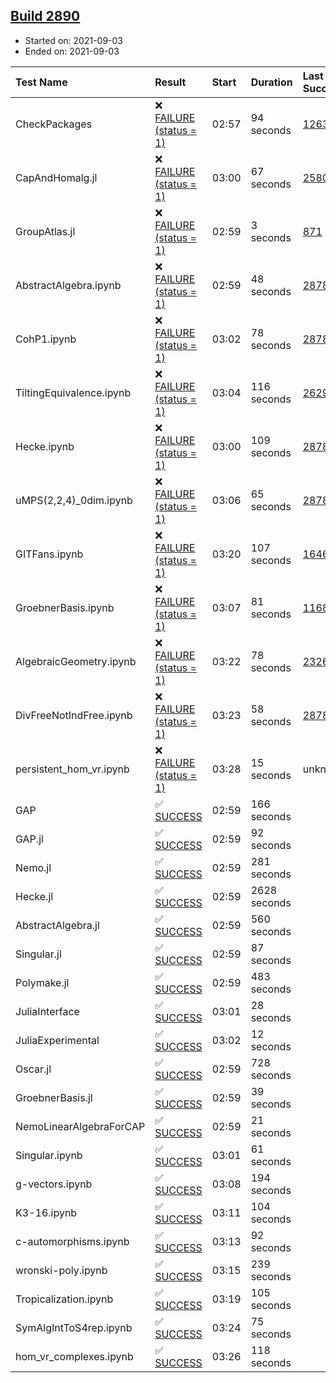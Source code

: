 ## [Build 2890](https://oscarci.mathematik.uni-kl.de/job/oscar-stable/2890/)

* Started on: 2021-09-03
* Ended on: 2021-09-03

| Test Name    | Result | Start | Duration | Last Success | First Failure |
|:-------------|:-------|:------|:---------|:-------------|:--------------|
| CheckPackages | ❌ [FAILURE (status = 1)](https://oscarci.mathematik.uni-kl.de/job/oscar-stable/2890/artifact/logs/build-2890/CheckPackages.log) | 02:57 | 94 seconds | [1263](https://oscarci.mathematik.uni-kl.de/job/oscar-stable/1263/) | [1264](https://oscarci.mathematik.uni-kl.de/job/oscar-stable/1264/) |
| CapAndHomalg.jl | ❌ [FAILURE (status = 1)](https://oscarci.mathematik.uni-kl.de/job/oscar-stable/2890/artifact/logs/build-2890/CapAndHomalg.jl.log) | 03:00 | 67 seconds | [2580](https://oscarci.mathematik.uni-kl.de/job/oscar-stable/2580/) | [2581](https://oscarci.mathematik.uni-kl.de/job/oscar-stable/2581/) |
| GroupAtlas.jl | ❌ [FAILURE (status = 1)](https://oscarci.mathematik.uni-kl.de/job/oscar-stable/2890/artifact/logs/build-2890/GroupAtlas.jl.log) | 02:59 | 3 seconds | [871](https://oscarci.mathematik.uni-kl.de/job/oscar-stable/871/) | [872](https://oscarci.mathematik.uni-kl.de/job/oscar-stable/872/) |
| AbstractAlgebra.ipynb | ❌ [FAILURE (status = 1)](https://oscarci.mathematik.uni-kl.de/job/oscar-stable/2890/artifact/logs/build-2890/AbstractAlgebra.ipynb.log) | 02:59 | 48 seconds | [2878](https://oscarci.mathematik.uni-kl.de/job/oscar-stable/2878/) | [2879](https://oscarci.mathematik.uni-kl.de/job/oscar-stable/2879/) |
| CohP1.ipynb | ❌ [FAILURE (status = 1)](https://oscarci.mathematik.uni-kl.de/job/oscar-stable/2890/artifact/logs/build-2890/CohP1.ipynb.log) | 03:02 | 78 seconds | [2878](https://oscarci.mathematik.uni-kl.de/job/oscar-stable/2878/) | [2879](https://oscarci.mathematik.uni-kl.de/job/oscar-stable/2879/) |
| TiltingEquivalence.ipynb | ❌ [FAILURE (status = 1)](https://oscarci.mathematik.uni-kl.de/job/oscar-stable/2890/artifact/logs/build-2890/TiltingEquivalence.ipynb.log) | 03:04 | 116 seconds | [2629](https://oscarci.mathematik.uni-kl.de/job/oscar-stable/2629/) | [2630](https://oscarci.mathematik.uni-kl.de/job/oscar-stable/2630/) |
| Hecke.ipynb | ❌ [FAILURE (status = 1)](https://oscarci.mathematik.uni-kl.de/job/oscar-stable/2890/artifact/logs/build-2890/Hecke.ipynb.log) | 03:00 | 109 seconds | [2878](https://oscarci.mathematik.uni-kl.de/job/oscar-stable/2878/) | [2879](https://oscarci.mathematik.uni-kl.de/job/oscar-stable/2879/) |
| uMPS(2,2,4)_0dim.ipynb | ❌ [FAILURE (status = 1)](https://oscarci.mathematik.uni-kl.de/job/oscar-stable/2890/artifact/logs/build-2890/uMPS-2-2-4-_0dim.ipynb.log) | 03:06 | 65 seconds | [2878](https://oscarci.mathematik.uni-kl.de/job/oscar-stable/2878/) | [2879](https://oscarci.mathematik.uni-kl.de/job/oscar-stable/2879/) |
| GITFans.ipynb | ❌ [FAILURE (status = 1)](https://oscarci.mathematik.uni-kl.de/job/oscar-stable/2890/artifact/logs/build-2890/GITFans.ipynb.log) | 03:20 | 107 seconds | [1646](https://oscarci.mathematik.uni-kl.de/job/oscar-stable/1646/) | [1647](https://oscarci.mathematik.uni-kl.de/job/oscar-stable/1647/) |
| GroebnerBasis.ipynb | ❌ [FAILURE (status = 1)](https://oscarci.mathematik.uni-kl.de/job/oscar-stable/2890/artifact/logs/build-2890/GroebnerBasis.ipynb.log) | 03:07 | 81 seconds | [1168](https://oscarci.mathematik.uni-kl.de/job/oscar-stable/1168/) | [1169](https://oscarci.mathematik.uni-kl.de/job/oscar-stable/1169/) |
| AlgebraicGeometry.ipynb | ❌ [FAILURE (status = 1)](https://oscarci.mathematik.uni-kl.de/job/oscar-stable/2890/artifact/logs/build-2890/AlgebraicGeometry.ipynb.log) | 03:22 | 78 seconds | [2326](https://oscarci.mathematik.uni-kl.de/job/oscar-stable/2326/) | [2327](https://oscarci.mathematik.uni-kl.de/job/oscar-stable/2327/) |
| DivFreeNotIndFree.ipynb | ❌ [FAILURE (status = 1)](https://oscarci.mathematik.uni-kl.de/job/oscar-stable/2890/artifact/logs/build-2890/DivFreeNotIndFree.ipynb.log) | 03:23 | 58 seconds | [2878](https://oscarci.mathematik.uni-kl.de/job/oscar-stable/2878/) | [2879](https://oscarci.mathematik.uni-kl.de/job/oscar-stable/2879/) |
| persistent_hom_vr.ipynb | ❌ [FAILURE (status = 1)](https://oscarci.mathematik.uni-kl.de/job/oscar-stable/2890/artifact/logs/build-2890/persistent_hom_vr.ipynb.log) | 03:28 | 15 seconds | unknown | unknown |
| GAP | ✅ [SUCCESS](https://oscarci.mathematik.uni-kl.de/job/oscar-stable/2890/artifact/logs/build-2890/GAP.log) | 02:59 | 166 seconds |  |  |
| GAP.jl | ✅ [SUCCESS](https://oscarci.mathematik.uni-kl.de/job/oscar-stable/2890/artifact/logs/build-2890/GAP.jl.log) | 02:59 | 92 seconds |  |  |
| Nemo.jl | ✅ [SUCCESS](https://oscarci.mathematik.uni-kl.de/job/oscar-stable/2890/artifact/logs/build-2890/Nemo.jl.log) | 02:59 | 281 seconds |  |  |
| Hecke.jl | ✅ [SUCCESS](https://oscarci.mathematik.uni-kl.de/job/oscar-stable/2890/artifact/logs/build-2890/Hecke.jl.log) | 02:59 | 2628 seconds |  |  |
| AbstractAlgebra.jl | ✅ [SUCCESS](https://oscarci.mathematik.uni-kl.de/job/oscar-stable/2890/artifact/logs/build-2890/AbstractAlgebra.jl.log) | 02:59 | 560 seconds |  |  |
| Singular.jl | ✅ [SUCCESS](https://oscarci.mathematik.uni-kl.de/job/oscar-stable/2890/artifact/logs/build-2890/Singular.jl.log) | 02:59 | 87 seconds |  |  |
| Polymake.jl | ✅ [SUCCESS](https://oscarci.mathematik.uni-kl.de/job/oscar-stable/2890/artifact/logs/build-2890/Polymake.jl.log) | 02:59 | 483 seconds |  |  |
| JuliaInterface | ✅ [SUCCESS](https://oscarci.mathematik.uni-kl.de/job/oscar-stable/2890/artifact/logs/build-2890/JuliaInterface.log) | 03:01 | 28 seconds |  |  |
| JuliaExperimental | ✅ [SUCCESS](https://oscarci.mathematik.uni-kl.de/job/oscar-stable/2890/artifact/logs/build-2890/JuliaExperimental.log) | 03:02 | 12 seconds |  |  |
| Oscar.jl | ✅ [SUCCESS](https://oscarci.mathematik.uni-kl.de/job/oscar-stable/2890/artifact/logs/build-2890/Oscar.jl.log) | 02:59 | 728 seconds |  |  |
| GroebnerBasis.jl | ✅ [SUCCESS](https://oscarci.mathematik.uni-kl.de/job/oscar-stable/2890/artifact/logs/build-2890/GroebnerBasis.jl.log) | 02:59 | 39 seconds |  |  |
| NemoLinearAlgebraForCAP | ✅ [SUCCESS](https://oscarci.mathematik.uni-kl.de/job/oscar-stable/2890/artifact/logs/build-2890/NemoLinearAlgebraForCAP.log) | 02:59 | 21 seconds |  |  |
| Singular.ipynb | ✅ [SUCCESS](https://oscarci.mathematik.uni-kl.de/job/oscar-stable/2890/artifact/logs/build-2890/Singular.ipynb.log) | 03:01 | 61 seconds |  |  |
| g-vectors.ipynb | ✅ [SUCCESS](https://oscarci.mathematik.uni-kl.de/job/oscar-stable/2890/artifact/logs/build-2890/g-vectors.ipynb.log) | 03:08 | 194 seconds |  |  |
| K3-16.ipynb | ✅ [SUCCESS](https://oscarci.mathematik.uni-kl.de/job/oscar-stable/2890/artifact/logs/build-2890/K3-16.ipynb.log) | 03:11 | 104 seconds |  |  |
| c-automorphisms.ipynb | ✅ [SUCCESS](https://oscarci.mathematik.uni-kl.de/job/oscar-stable/2890/artifact/logs/build-2890/c-automorphisms.ipynb.log) | 03:13 | 92 seconds |  |  |
| wronski-poly.ipynb | ✅ [SUCCESS](https://oscarci.mathematik.uni-kl.de/job/oscar-stable/2890/artifact/logs/build-2890/wronski-poly.ipynb.log) | 03:15 | 239 seconds |  |  |
| Tropicalization.ipynb | ✅ [SUCCESS](https://oscarci.mathematik.uni-kl.de/job/oscar-stable/2890/artifact/logs/build-2890/Tropicalization.ipynb.log) | 03:19 | 105 seconds |  |  |
| SymAlgIntToS4rep.ipynb | ✅ [SUCCESS](https://oscarci.mathematik.uni-kl.de/job/oscar-stable/2890/artifact/logs/build-2890/SymAlgIntToS4rep.ipynb.log) | 03:24 | 75 seconds |  |  |
| hom_vr_complexes.ipynb | ✅ [SUCCESS](https://oscarci.mathematik.uni-kl.de/job/oscar-stable/2890/artifact/logs/build-2890/hom_vr_complexes.ipynb.log) | 03:26 | 118 seconds |  |  |
